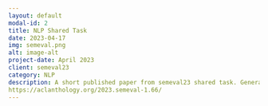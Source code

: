 ```yaml
---
layout: default
modal-id: 2
title: NLP Shared Task
date: 2023-04-17
img: semeval.png
alt: image-alt
project-date: April 2023
client: semeval23
category: NLP
description: A short published paper from semeval23 shared task. Generating clickbait spoilers using LLM's with my university professor.
https://aclanthology.org/2023.semeval-1.66/
---
```

